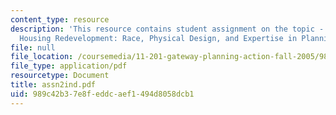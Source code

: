 ```yaml
---
content_type: resource
description: 'This resource contains student assignment on the topic - Case 1: Public
  Housing Redevelopment: Race, Physical Design, and Expertise in Planning.'
file: null
file_location: /coursemedia/11-201-gateway-planning-action-fall-2005/989c42b37e8feddcaef1494d8058dcb1_assn2ind.pdf
file_type: application/pdf
resourcetype: Document
title: assn2ind.pdf
uid: 989c42b3-7e8f-eddc-aef1-494d8058dcb1
---
```

